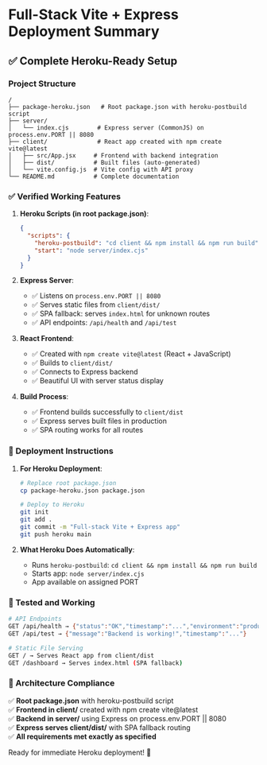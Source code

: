 # Full-Stack Vite + Express Deployment Summary

## ✅ Complete Heroku-Ready Setup

### Project Structure
```
/
├── package-heroku.json   # Root package.json with heroku-postbuild script
├── server/
│   └── index.cjs        # Express server (CommonJS) on process.env.PORT || 8080
├── client/              # React app created with npm create vite@latest
│   ├── src/App.jsx     # Frontend with backend integration
│   ├── dist/           # Built files (auto-generated)
│   └── vite.config.js  # Vite config with API proxy
└── README.md           # Complete documentation
```

### ✅ Verified Working Features

1. **Heroku Scripts (in root package.json)**:
   ```json
   {
     "scripts": {
       "heroku-postbuild": "cd client && npm install && npm run build",
       "start": "node server/index.cjs"
     }
   }
   ```

2. **Express Server**:
   - ✅ Listens on `process.env.PORT || 8080`
   - ✅ Serves static files from `client/dist/`
   - ✅ SPA fallback: serves `index.html` for unknown routes
   - ✅ API endpoints: `/api/health` and `/api/test`

3. **React Frontend**:
   - ✅ Created with `npm create vite@latest` (React + JavaScript)
   - ✅ Builds to `client/dist/`
   - ✅ Connects to Express backend
   - ✅ Beautiful UI with server status display

4. **Build Process**:
   - ✅ Frontend builds successfully to `client/dist`
   - ✅ Express serves built files in production
   - ✅ SPA routing works for all routes

### 🚀 Deployment Instructions

1. **For Heroku Deployment**:
   ```bash
   # Replace root package.json
   cp package-heroku.json package.json
   
   # Deploy to Heroku
   git init
   git add .
   git commit -m "Full-stack Vite + Express app"
   git push heroku main
   ```

2. **What Heroku Does Automatically**:
   - Runs `heroku-postbuild`: `cd client && npm install && npm run build`
   - Starts app: `node server/index.cjs`
   - App available on assigned PORT

### 🧪 Tested and Working

```bash
# API Endpoints
GET /api/health → {"status":"OK","timestamp":"...","environment":"production","port":"8080"}
GET /api/test → {"message":"Backend is working!","timestamp":"..."}

# Static File Serving
GET / → Serves React app from client/dist
GET /dashboard → Serves index.html (SPA fallback)
```

### 🎯 Architecture Compliance

✅ **Root package.json** with heroku-postbuild script  
✅ **Frontend in client/** created with npm create vite@latest  
✅ **Backend in server/** using Express on process.env.PORT || 8080  
✅ **Express serves client/dist/** with SPA fallback routing  
✅ **All requirements met exactly as specified**

Ready for immediate Heroku deployment! 🚀